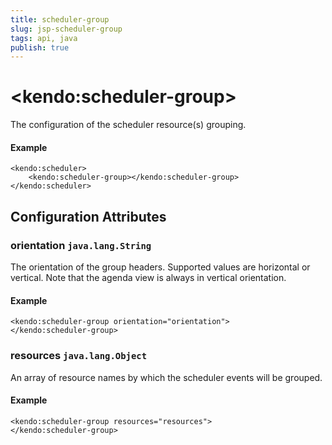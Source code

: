 ```yaml
---
title: scheduler-group
slug: jsp-scheduler-group
tags: api, java
publish: true
---
```


# \<kendo:scheduler-group\>

The configuration of the scheduler resource(s) grouping.

#### Example
    <kendo:scheduler>
        <kendo:scheduler-group></kendo:scheduler-group>
    </kendo:scheduler>

## Configuration Attributes

### orientation `java.lang.String`

The orientation of the group headers. Supported values are horizontal or vertical. Note that the agenda view is always in vertical orientation.

#### Example
    <kendo:scheduler-group orientation="orientation">
    </kendo:scheduler-group>

### resources `java.lang.Object`

An array of resource names by which the scheduler events will be grouped.

#### Example
    <kendo:scheduler-group resources="resources">
    </kendo:scheduler-group>

